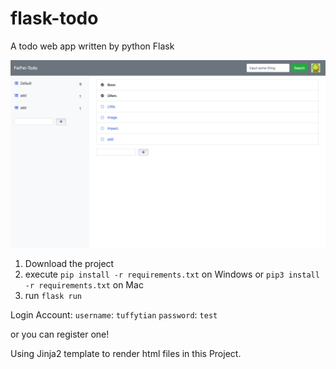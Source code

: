 # flask-todo
A todo web app written by python Flask

![Todo](https://github.com/TuffyTian/flask-todo/blob/master/imgs/todo.png?raw=true)

1. Download the project
2. execute ``pip install -r requirements.txt`` on Windows or ``pip3 install -r requirements.txt`` on Mac
3. run ``flask run``

Login Account:
``username``: ``tuffytian``
``password``: ``test``

or you can register one!

Using Jinja2 template to render html files in this Project.



